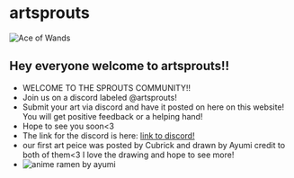 # artsprouts

![Ace of Wands](https://cdn.shopify.com/s/files/1/1325/0879/files/1-ace-of-wands-rider-waite-tarot_large.jpg)

## Hey everyone welcome to artsprouts!!


* WELCOME TO THE SPROUTS COMMUNITY!!
* Join us on a discord labeled @artsprouts!
* Submit your art via discord and have it posted on here on this website! You will get positive feedback or a helping hand!
* Hope to see you soon<3
* The link for the discord is here: [link to discord!](https://discord.gg/TWVDG4E9)
* our first art peice was posted by Cubrick and drawn by Ayumi credit to both of them<3 I love the drawing and hope to see more!
* ![anime ramen by ayumi](https://cdn.discordapp.com/attachments/862382443683250198/862388033293910026/image0.jpg)
